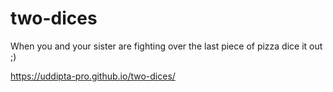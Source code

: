 # two-dices
When you and your sister are fighting over the last piece of pizza dice it out ;)

https://uddipta-pro.github.io/two-dices/
